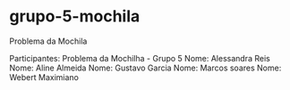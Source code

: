 # grupo-5-mochila
Problema da Mochila 

Participantes:
 Problema da Mochilha - Grupo 5
    Nome: Alessandra Reis
    Nome: Aline Almeida
    Nome: Gustavo Garcia
    Nome: Marcos soares
    Nome: Webert Maximiano
